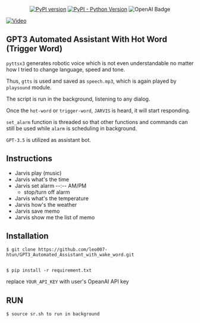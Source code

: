 <div align="center">
  
[![PyPI version](https://img.shields.io/pypi/v/gTTS.svg)](https://pypi.org/project/gTTS/)
[![PyPI - Python Version](https://img.shields.io/badge/Python-%3E%3D%203.9-blue)](https://www.python.org/)
![OpenAI Badge](https://img.shields.io/badge/OpenAI-412991?logo=openai&logoColor=fff&style=for-the-badge)

</div>

[![Video](https://img.youtube.com/vi/5cgx5UaSm7s&t=10s/hqdefault.jpg)](https://www.youtube.com/watch?v=5cgx5UaSm7s&t=10s)

## GPT3 Automated Assistant With Hot Word (Trigger Word)

``pyttsx3`` generates robotic voice which is not even understandable no matter how I tried to change language, speed and tone.

Thus, ``gtts`` is used and saved as ``speech.mp3``, which is again played by ``playsound`` module.

The script is run in the background, listening to any dialog. 

Once the ``hot-word``  or ``trigger-word``, ``JARVIS`` is heard, it will start responding. 

``set_alarm`` function is threaded so that other functions and commands can still be used while ``alarm`` is scheduling in background.

``GPT-3.5`` is utilized as assistant bot.

## Instructions
- Jarvis play (music)
- Jarvis what's the time
- Jarvis set alarm --:-- AM/PM
  - stop/turn off alarm
- Jarvis what's the temperature
- Jarvis how's the weather
- Jarvis save memo
- Jarvis show me the list of memo

## Installation

    $ git clone https://github.com/leo007-htun/GPT3_Automated_Assistant_with_wake_word.git
    

    $ pip install -r requirement.txt

replace ``YOUR_API_KEY`` with user's OpeanAI API key


## RUN
    $ source sr.sh to run in background



    
